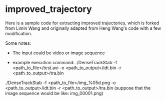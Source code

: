 # improved_trajectory
Here is a sample code for extracting improved trajectories, which is forked from Limin Wang and originally adapted from Heng Wang's code with a few modification.


Some notes:

- The input could be video or image sequence

- example execution command: 
./DenseTrackStab -f <path_to_file>/test.avi -o <path_to_output>/idt.bin -r <path_to_output>/tra.bin

./DenseTrackStab -f <path_to_file>/img_%05d.png -o <path_to_output>/idt.bin -r <path_to_output>/tra.bin
(suppose that the image sequence would be like: img_00001.png)



